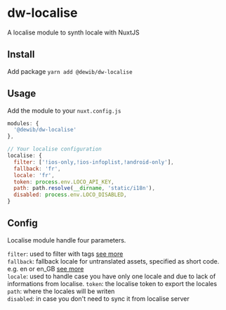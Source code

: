 # dw-localise
A localise module to synth locale with NuxtJS

## Install

Add package `yarn add @dewib/dw-localise`

## Usage

Add the module to your `nuxt.config.js`

```js
modules: {
  '@dewib/dw-localise'
},

// Your localise configuration
localise: {
  filter: ['!ios-only,!ios-infoplist,!android-only'],
  fallback: 'fr',
  locale: 'fr',
  token: process.env.LOCO_API_KEY,
  path: path.resolve(__dirname, 'static/i18n'),
  disabled: process.env.LOCO_DISABLED,
}
```

## Config

Localise module handle four parameters.

`filter`: used to filter with tags [see more](https://localise.biz/api/docs/export/exportall#query)<br/>
`fallback`: fallback locale for untranslated assets, specified as short code. e.g. en or en_GB [see more](https://localise.biz/api/docs/export/exportall#query)<br/>
`locale`: used to handle case you have only one locale and due to lack of informations from localise.
`token`: the localise token to export the locales<br/>
`path`: where the locales will be writen<br/>
`disabled`: in case you don't need to sync it from localise server<br/>